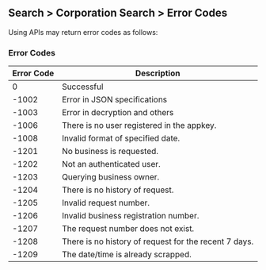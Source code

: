 ## Search > Corporation Search > Error Codes 

Using APIs may return error codes as follows: 
<br/>

### Error Codes
|Error Code|Description|
|---|---|
|0|Successful|
|-1002|Error in JSON specifications|
|-1003|Error in decryption and others|
|-1006|There is no user registered in the appkey.|
|-1008|Invalid format of specified date.|
|-1201|No business is requested.|
|-1202|Not an authenticated user.|
|-1203|Querying business owner.|
|-1204|There is no history of request.|
|-1205|Invalid request number.|
|-1206|Invalid business registration number.|
|-1207|The request number does not exist.|
|-1208|There is no history of request for the recent 7 days.|
|-1209|The date/time is already scrapped.|

